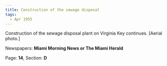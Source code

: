 ```yaml
---  
title: Construction of the sewage disposal  
tags:  
  - Apr 1955  
---  
```

  
Construction of the sewage disposal plant on Virginia Key continues. [Aerial photo.]  
  
Newspapers: **Miami Morning News or The Miami Herald**  
  
Page: **14**, Section: **D** 
